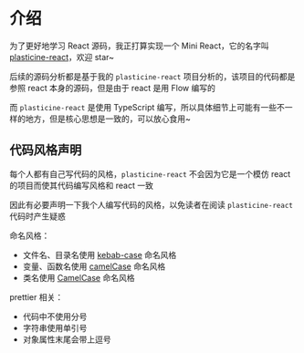 # 介绍

为了更好地学习 React 源码，我正打算实现一个 Mini React，它的名字叫 [plasticine-react](https://github.com/plasticine-yang/plasticine-react)，欢迎 star~

后续的源码分析都是基于我的 `plasticine-react` 项目分析的，该项目的代码都是参照 react 本身的源码，但是由于 react 是用 Flow 编写的

而 `plasticine-react` 是使用 TypeScript 编写，所以具体细节上可能有一些不一样的地方，但是核心思想是一致的，可以放心食用~

## 代码风格声明

每个人都有自己写代码的风格，`plasticine-react` 不会因为它是一个模仿 react 的项目而使其代码编写风格和 react 一致

因此有必要声明一下我个人编写代码的风格，以免读者在阅读 `plasticine-react` 代码时产生疑惑

命名风格：

- 文件名、目录名使用 [kebab-case](https://en.wiktionary.org/wiki/kebab_case) 命名风格
- 变量、函数名使用 [camelCase](https://en.wiktionary.org/wiki/camelCase) 命名风格
- 类名使用 [CamelCase](https://en.wiktionary.org/wiki/CamelCase) 命名风格

prettier 相关：

- 代码中不使用分号
- 字符串使用单引号
- 对象属性末尾会带上逗号
